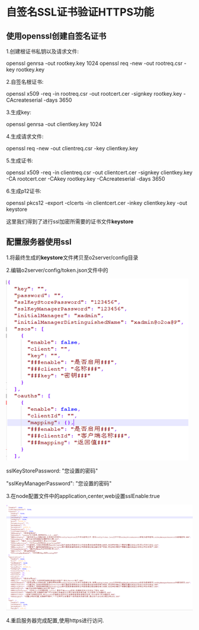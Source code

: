 # 自签名SSL证书验证HTTPS功能

## 使用openssl创建自签名证书

1.创建根证书私钥以及请求文件:

openssl genrsa -out rootkey.key 1024 openssl req -new -out rootreq.csr -key rootkey.key

2.自签名根证书:

openssl x509 -req -in rootreq.csr -out rootcert.cer -signkey rootkey.key -CAcreateserial -days 3650

3.生成key:

openssl genrsa -out clientkey.key 1024

4.生成请求文件:

openssl req -new -out clientreq.csr -key clientkey.key

5.生成证书:

openssl x509 -req -in clientreq.csr -out clientcert.cer -signkey clientkey.key -CA rootcert.cer -CAkey rootkey.key -CAcreateserial -days 3650

6.生成p12证书:

openssl pkcs12 -export -clcerts -in clientcert.cer -inkey clientkey.key -out keystore

这里我们得到了进行ssl加密所需要的证书文件**keystore**

## 配置服务器使用ssl

1.将最终生成的**keystore**文件拷贝至o2server/config目录

2.编辑o2server/config/token.json文件中的

![token.json &#x914D;&#x7F6E;](../.gitbook/assets/tim-jie-tu-20191030154413.png)

sslKeyStorePassword: "您设置的密码"

"sslKeyManagerPassword": "您设置的密码"

3.在node配置文件中的application,center,web设置sslEnable:true

![](../.gitbook/assets/tim-jie-tu-20191030154616.png)

4.重启服务器完成配置,使用https进行访问.

